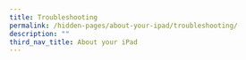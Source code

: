 ```yaml
---
title: Troubleshooting
permalink: /hidden-pages/about-your-ipad/troubleshooting/
description: ""
third_nav_title: About your iPad
---
```

